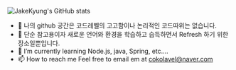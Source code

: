 ![JakeKyung's GitHub stats](https://github-readme-stats.vercel.app/api?username=JakeKyung&show_icons=true&theme=tokyonight)  

- 👋 나의 github 공간은 코드레벨의 고고함이나 논리적인 코드따위는 없습니다.
- 👀 단순 참고용이자 새로운 언어와 환경을 학습하고 습득하면서 Refresh 하기 위한 장소일뿐입니다.
- 🌱 I’m currently learning Node.js, java, Spring, etc.... 
- 📫 How to reach me Feel free to email em at cokolavel@naver.com

<!---
JakeKyung/JakeKyung is a ✨ special ✨ repository because its `README.md` (this file) appears on your GitHub profile.
You can click the Preview link to take a look at your changes.
--->

